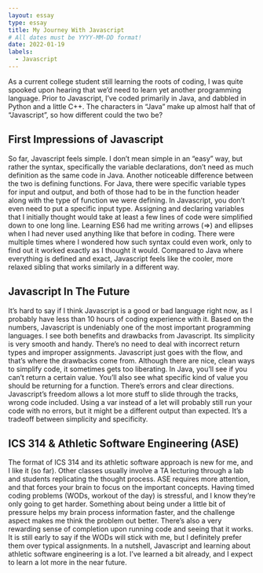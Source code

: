 ```yaml
---
layout: essay
type: essay
title: My Journey With Javascript
# All dates must be YYYY-MM-DD format!
date: 2022-01-19
labels:
  - Javascript
---
```


As a current college student still learning the roots of coding, I was quite spooked upon hearing that we’d need to learn yet another programming language. Prior to Javascript, I’ve coded primarily in Java, and dabbled in Python and a little C++. The characters in “Java” make up almost half that of “Javascript”, so how different could the two be?

## First Impressions of Javascript

So far, Javascript feels simple. I don’t mean simple in an “easy” way, but rather the syntax, specifically the variable declarations, don’t need as much definition as the same code in Java. Another noticeable difference between the two is defining functions. For Java, there were specific variable types for input and output, and both of those had to be in the function header along with the type of function we were defining. In Javascript, you don’t even need to put a specific input type. Assigning and declaring variables that I initially thought would take at least a few lines of code were simplified down to one long line. Learning ES6 had me writing arrows (=>) and ellipses when I had never used anything like that before in coding. There were multiple times where I wondered how such syntax could even work, only to find out it worked exactly as I thought it would. Compared to Java where everything is defined and exact, Javascript feels like the cooler, more relaxed sibling that works similarly in a different way.

## Javascript In The Future

It’s hard to say if I think Javascript is a good or bad language right now, as I probably have less than 10 hours of coding experience with it. Based on the numbers, Javascript is undeniably one of the most important programming languages. I see both benefits and drawbacks from Javascript. Its simplicity is very smooth and handy. There’s no need to deal with incorrect return types and improper assignments. Javascript just goes with the flow, and that’s where the drawbacks come from. Although there are nice, clean ways to simplify code, it sometimes gets too liberating. In Java, you’ll see if you can’t return a certain value. You’ll also see what specific kind of value you should be returning for a function. There’s errors and clear directions. Javascript’s freedom allows a lot more stuff to slide through the tracks, wrong code included. Using a var instead of a let will probably still run your code with no errors, but it might be a different output than expected. It’s a tradeoff between simplicity and specificity. 

## ICS 314 & Athletic Software Engineering (ASE)

The format of ICS 314 and its athletic software approach is new for me, and I like it (so far). Other classes usually involve a TA lecturing through a lab and students replicating the thought process. ASE requires more attention, and that forces your brain to focus on the important concepts. Having timed coding problems (WODs, workout of the day) is stressful, and I know they’re only going to get harder. Something about being under a little bit of pressure helps my brain process information faster, and the challenge aspect makes me think the problem out better. There’s also a very rewarding sense of completion upon running code and seeing that it works. It is still early to say if the WODs will stick with me, but I definitely prefer them over typical assignments. In a nutshell, Javascript and learning about athletic software engineering is a lot. I’ve learned a bit already, and I expect to learn a lot more in the near future. 
